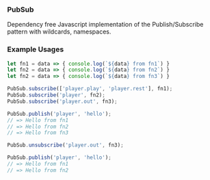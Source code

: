 ### PubSub

Dependency free Javascript implementation of the Publish/Subscribe pattern with wildcards, namespaces.


### Example Usages
```javascript
let fn1 = data => { console.log(`${data} from fn1`) }
let fn2 = data => { console.log(`${data} from fn2`) }
let fn2 = data => { console.log(`${data} from fn3`) }

PubSub.subscribe(['player.play', 'player.rest'], fn1);
PubSub.subscribe('player', fn2);
PubSub.subscribe('player.out', fn3);

PubSub.publish('player', 'hello');
// => Hello from fn1
// => Hello from fn2
// => Hello from fn3

PubSub.unsubscribe('player.out', fn3);

PubSub.publish('player', 'hello');
// => Hello from fn1
// => Hello from fn2
```
